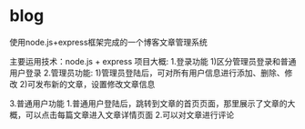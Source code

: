 # blog
使用node.js+express框架完成的一个博客文章管理系统

主要运用技术：node.js + express
项目大概:
1.登录功能
  1)区分管理员登录和普通用户登录
2.管理员功能:
  1)管理员登陆后，可对所有用户信息进行添加、删除、修改
  2)可发布新的文章，设置修改文章信息
 
 3.普通用户功能
  1.普通用户登陆后，跳转到文章的首页页面，那里展示了文章的大概，可以点击每篇文章进入文章详情页面
  2.可以对文章进行评论
